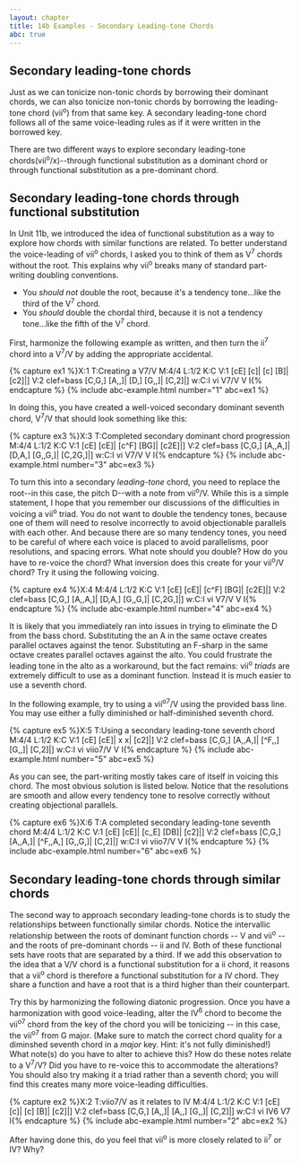 ```yaml
---
layout: chapter
title: 14b Examples - Secondary Leading-tone Chords
abc: true
---
```


## Secondary leading-tone chords

Just as we can tonicize non-tonic chords by borrowing their dominant chords, we can also tonicize non-tonic chords by borrowing the leading-tone chord (vii<sup>o</sup>) from that same key. A secondary leading-tone chord follows all of the same voice-leading rules as if it were written in the borrowed key.

There are two different ways to explore secondary leading-tone chords(vii<sup>o</sup>/x)--through functional substitution as a dominant chord or through functional substitution as a pre-dominant chord.

## Secondary leading-tone chords through functional substitution

In Unit 11b, we introduced the idea of functional substitution as a way to explore how chords with similar functions are related. To better understand the voice-leading of vii<sup>o</sup> chords, I asked you to think of them as V<sup>7</sup> chords without the root. This explains why vii<sup>o</sup> breaks many of standard part-writing doubling conventions.
- You *should not* double the root, because it's a tendency tone...like the third of the V<sup>7</sup> chord.
- You *should* double the chordal third, because it is not a tendency tone...like the fifth of the V<sup>7</sup> chord.

First, harmonize the following example as written, and then turn the ii<sup>7</sup> chord into a V<sup>7</sup>/V by adding the appropriate accidental.

{% capture ex1 %}X:1
T:Creating a V7/V
M:4/4
L:1/2
K:C
V:1
[cE] [c]| [c] [B]| [c2]|]
V:2 clef=bass
[C,G,] [A,,]| [D,] [G,,]| [C,2]|]
w:C:I vi V7/V V I{% endcapture %}
{% include abc-example.html number="1" abc=ex1 %}

In doing this, you have created a well-voiced secondary dominant seventh chord, V<sup>7</sup>/V that should look something like this:

{% capture ex3 %}X:3
T:Completed secondary dominant chord progression
M:4/4
L:1/2
K:C
V:1
[cE] [cE]| [c^F] [BG]| [c2E]|]
V:2 clef=bass
[C,G,] [A,,A,]| [D,A,] [G,,G,]| [C,2G,]|]
w:C:I vi V7/V V I{% endcapture %}
{% include abc-example.html number="3" abc=ex3 %}

To turn this into a secondary *leading-tone* chord, you need to replace the root--in this case, the pitch D--with a note from vii<sup>o</sup>/V. While this is a simple statement, I hope that you remember our discussions of the difficulties in voicing a vii<sup>o</sup> triad. You do not want to double the tendency tones, because one of them will need to resolve incorrectly to avoid objectionable parallels with each other. And because there are so many tendency tones, you need to be careful of where each voice is placed to avoid parallelisms, poor resolutions, and spacing errors. What note should you double? How do you have to re-voice the chord? What inversion does this create for your vii<sup>o</sup>/V chord? Try it using the following voicing.

{% capture ex4 %}X:4
M:4/4
L:1/2
K:C
V:1
[cE] [cE]| [c^F] [BG]| [c2E]|]
V:2 clef=bass
[C,G,] [A,,A,]| [D,A,] [G,,G,]| [C,2G,]|]
w:C:I vi V7/V V I{% endcapture %}
{% include abc-example.html number="4" abc=ex4 %}

It is likely that you immediately ran into issues in trying to eliminate the D from the bass chord. Substituting the an A in the same octave creates parallel octaves against the tenor. Substituting an F-sharp in the same octave creates parallel octaves against the alto. You could frustrate the leading tone in the alto as a workaround, but the fact remains: vii<sup>o</sup> *triads* are extremely difficult to use as a dominant function. Instead it is much easier to use a seventh chord. 

In the following example, try to using a vii<sup>o7</sup>/V using the provided bass line. You may use either a fully diminished or half-diminished seventh chord. 

{% capture ex5 %}X:5
T:Using a secondary leading-tone seventh chord
M:4/4
L:1/2
K:C
V:1
[cE] [cE]| x x| [c2]|]
V:2 clef=bass
[C,G,] [A,,A,]| [^F,,] [G,,]| [C,2]|]
w:C:I vi viio7/V V I{% endcapture %}
{% include abc-example.html number="5" abc=ex5 %}

As you can see, the part-writing mostly takes care of itself in voicing this chord. The most obvious solution is listed below. Notice that the resolutions are smooth and allow every tendency tone to resolve correctly without creating objectional parallels.

{% capture ex6 %}X:6
T:A completed secondary leading-tone seventh chord
M:4/4
L:1/2
K:C
V:1
[cE] [cE]| [c_E] [DB]| [c2]|]
V:2 clef=bass
[C,G,] [A,,A,]| [^F,,A,] [G,,G,]| [C,2]|]
w:C:I vi viio7/V V I{% endcapture %}
{% include abc-example.html number="6" abc=ex6 %}

## Secondary leading-tone chords through similar chords

The second way to approach secondary leading-tone chords is to study the relationships between functionally similar chords. Notice the intervallic relationship between the roots of dominant function chords -- V and vii<sup>o</sup> -- and the roots of pre-dominant chords -- ii and IV. Both of these functional sets have roots that are separated by a third. If we add this observation to the idea that a V/V chord is a functional substitution for a ii chord, it reasons that a vii<sup>o</sup> chord is therefore a functional substitution for a IV chord. They share a function and have a root that is a third higher than their counterpart.

Try this by harmonizing the following diatonic progression. Once you have a harmonization with good voice-leading, alter the IV<sup>6</sup> chord to become the vii<sup>o7</sup> chord from the key of the chord you will be tonicizing -- in this case, the vii<sup>o7</sup> from G major. (Make sure to match the correct chord quality for a diminshed seventh chord in a *major* key. Hint: it's not fully diminished!) What note(s) do you have to alter to achieve this? How do these notes relate to a V<sup>7</sup>/V? Did you have to re-voice this to accommodate the alterations? You should also try making it a triad rather than a seventh chord; you will find this creates many more voice-leading difficulties.

{% capture ex2 %}X:2
T:viio7/V as it relates to IV
M:4/4
L:1/2
K:C
V:1
[cE] [c]| [c] [B]| [c2]|]
V:2 clef=bass
[C,G,] [A,,]| [A,,] [G,,]| [C,2]|]
w:C:I vi IV6 V7 I{% endcapture %}
{% include abc-example.html number="2" abc=ex2 %}

After having done this, do you feel that vii<sup>o</sup> is more closely related to ii<sup>7</sup> or IV? Why?

